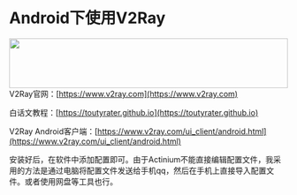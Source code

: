 # Android下使用V2Ray
<a href="https://www.vultr.com/?ref=7295225"><img src="https://www.vultr.com/media/banner_1.png" width="100%" height="90"></a>
V2Ray官网：[https://www.v2ray.com](https://www.v2ray.com)

白话文教程：[https://toutyrater.github.io](https://toutyrater.github.io)

V2Ray Android客户端：[https://www.v2ray.com/ui_client/android.html](https://www.v2ray.com/ui_client/android.html)

安装好后，在软件中添加配置即可。由于Actinium不能直接编辑配置文件，我采用的方法是通过电脑将配置文件发送给手机qq，然后在手机上直接导入配置文件。或者使用网盘等工具也行。